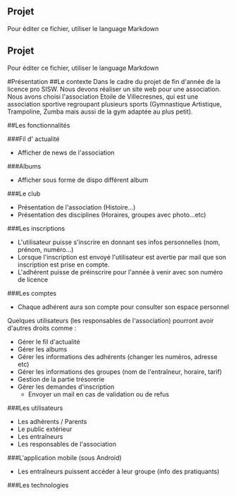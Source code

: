 ## Projet
Pour éditer ce fichier, utiliser le language Markdown

## Projet
Pour éditer ce fichier, utiliser le language Markdown

#Présentation
##Le contexte
Dans le cadre du projet de fin d'année de la licence pro SISW. Nous devons réaliser un site web pour une association.
Nous avons choisi l'association Etoile de Villecresnes, qui est une association sportive regroupant plusieurs sports (Gymnastique Artistique, Trampoline, Zumba mais aussi de la gym adaptée au plus petit).

##Les fonctionnalités

###Fil d' actualité
- Afficher de news de l'association

###Albums
- Afficher sous forme de dispo différent album

###Le club

- Présentation de l'association (Histoire...)
- Présentation des disciplines (Horaires, groupes avec photo...etc)


###Les inscriptions
- L'utilisateur puisse s'inscrire en donnant ses infos personnelles (nom, prénom, numéro...)
- Lorsque l'inscription est envoyé l'utilisateur est avertie par mail que son inscription est prise en compte.
- L'adhérent puisse de préinscrire pour l'année à venir avec son numéro de licence

###Les comptes
- Chaque adhérent aura son compte pour consulter son espace personnel

Quelques utilisateurs (les responsables de l'association) pourront avoir d'autres droits comme :
- Gérer le fil d'actualité
- Gérer les albums
- Gérer les informations des adhérents (changer les numéros, adresse etc)
- Gérer les informations des groupes (nom de l'entraîneur, horaire, tarif)
- Gestion de la partie trésorerie
- Gérer les demandes d'inscription
	- Envoyer un mail en cas de validation ou de refus

###Les utilisateurs

- Les adhérents / Parents
- Le public extérieur
- Les entraîneurs
- Les responsables de l'association

###L'application mobile (sous Android)

- Les entraîneurs puissent accéder à leur groupe (info des pratiquants)

###Les technologies